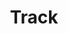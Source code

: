 ---
layout: tag-list
type: tag
title: Track
slug: Track
category: Tag
sidebar: false
description: >
     Ruta de aprendizaje.

---